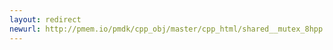 ```yaml
---
layout: redirect
newurl: http://pmem.io/pmdk/cpp_obj/master/cpp_html/shared__mutex_8hpp.html
---
```

